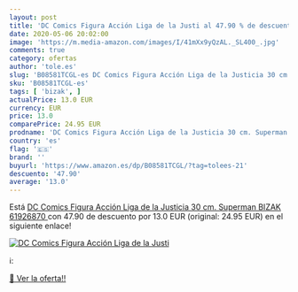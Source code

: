 ```yaml
---
layout: post
title: 'DC Comics Figura Acción Liga de la Justi al 47.90 % de descuento'
date: 2020-05-06 20:02:00
image: 'https://m.media-amazon.com/images/I/41mXx9yQzAL._SL400_.jpg'
comments: true
category: ofertas
author: 'tole.es'
slug: 'B08581TCGL-es DC Comics Figura Acción Liga de la Justicia 30 cm....'
sku: 'B08581TCGL-es'
tags: [ 'bizak', ]
actualPrice: 13.0 EUR
currency: EUR
price: 13.0
comparePrice: 24.95 EUR
prodname: 'DC Comics Figura Acción Liga de la Justicia 30 cm. Superman  BIZAK 61926870 '
country: 'es'
flag: '🇪🇸'
brand: ''
buyurl: 'https://www.amazon.es/dp/B08581TCGL/?tag=tolees-21'
descuento: '47.90'
average: '13.0'
---
```


Está [DC Comics Figura Acción Liga de la Justicia 30 cm. Superman  BIZAK 61926870 ](https://www.amazon.es/dp/B08581TCGL/?tag=tolees-21) con 47.90 de descuento por 13.0 EUR (original: 24.95 EUR) en el siguiente enlace!

[![DC Comics Figura Acción Liga de la Justi](https://m.media-amazon.com/images/I/41mXx9yQzAL._SL400_.jpg)](https://www.amazon.es/dp/B08581TCGL/?tag=tolees-21)

ℹ️:


[🛒 Ver la oferta!!](https://www.amazon.es/dp/B08581TCGL/?tag=tolees-21)
